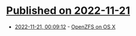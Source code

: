 # [Published on 2022-11-21](index.md)

* [2022-11-21, 00:09:12](https://news.ycombinator.com/item?id=33687031) - [OpenZFS on OS X](https://github.com/openzfsonosx)
